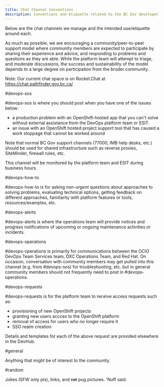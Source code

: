 ```yaml
---
title: Chat Channel Conventions
description: Conventions and etiquette related to the BC Gov developer chat platform. 
---
```


Below are the chat channels we manage and the intended use/etiquette around each.

As much as possible, we are encouraging a community/peer-to-peer support model where community members are expected to participate by sharing their experience and advice, and responding to problems and questions as they are able.  While the platform team will attempt to triage, and moderate discussions, the success and sustainability of the model depends to a large degree on participation from the broder community.

Note: Our current chat space is on Rocket.Chat at https://chat.pathfinder.gov.bc.ca/

#devops-sos

\#devops-sos is where you should post when you have one of the issues below:

 * a production problem with an OpenShift-hosted app that you can't solve without external assistance from the DevOps platform team or ESIT.
 * an issue with an OpenShift hosted project support tool that has caused a work stoppage that cannot be worked around

Note that normal BC Gov support channels (77000, IMB help desks, etc.) should be used for shared infrastructure such as reverse proxies, SiteMinder, firewall rules, etc.

This channel will be monitored by the platform team and ESIT during business hours.     

#devops-how-to

\#devops-how-to is for asking *non-urgent* questions about approaches to solving problems, evaluating technical options, getting feedback on different approaches, familiarity with platform features or tools, resources/examples, etc. 

#devops-alerts

\#devops-alerts is where the operations team will provide notices and progress notifications of upcoming or ongoing maintenance activities or incidents.  

#devops-operations

\#devops-operations is primarily for communications between the OCIO DevOps Team Services team, DXC Operations Team, and Red Hat.  On occasion, conversation with community members may get pulled into this channel (e.g. from #devops-sos) for troubleshooting, etc. but in general community members should not frequently need to post in #devops-operations.

#devops-requests

\#devops-requests is for the platform team to receive access requests such as:
 
 * provisioning of new OpenShift projects
 * granting new users accces to the OpenShift platform
 * removal of access for users who no longer require it
 * SSO realm creation
 
 Details and templates for each of the above request are provided elsewhere in the DevHub. 
 
#general 

Anything that might be of interest to the community.

#random 

Jokes (SFW only pls), links, and ~~cat~~ pug pictures. 'Nuff said.